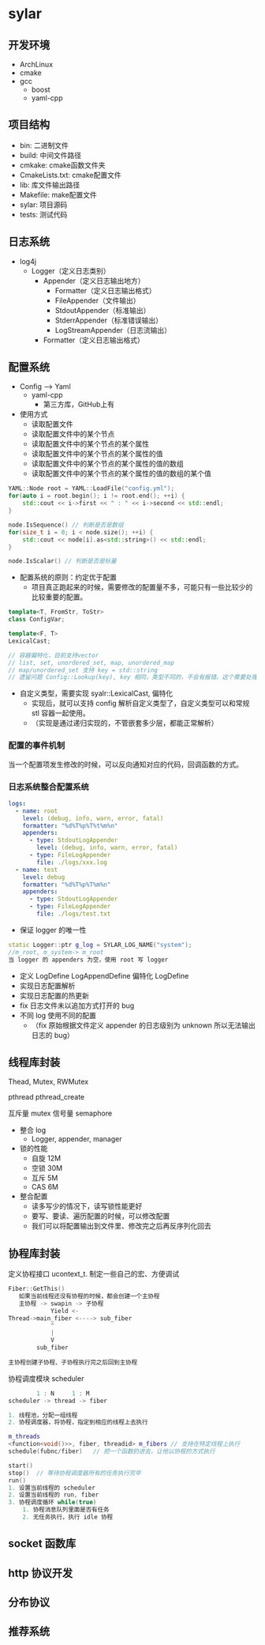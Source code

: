 # sylar

## 开发环境

* ArchLinux
* cmake
* gcc
    * boost
    * yaml-cpp

## 项目结构

* bin: 二进制文件
* build: 中间文件路径
* cmkake: cmake函数文件夹
* CmakeLists.txt: cmake配置文件
* lib: 库文件输出路径
* Makefile: make配置文件
* sylar: 项目源码
* tests: 测试代码

## 日志系统

- log4j
    - Logger（定义日志类别）
        - Appender（定义日志输出地方）
            - Formatter（定义日志输出格式）
            - FileAppender（文件输出）
            - StdoutAppender（标准输出）
            - StderrAppender（标准错误输出）
            - LogStreamAppender（日志流输出）
        - Formatter（定义日志输出格式）

## 配置系统

* Config --> Yaml
    * yaml-cpp
        * 第三方库，GitHub上有
* 使用方式
    * 读取配置文件
    * 读取配置文件中的某个节点
    * 读取配置文件中的某个节点的某个属性
    * 读取配置文件中的某个节点的某个属性的值
    * 读取配置文件中的某个节点的某个属性的值的数组
    * 读取配置文件中的某个节点的某个属性的值的数组的某个值

```c++
YAML::Node root = YAML::LoadFile("config.yml");
for(auto i = root.begin(); i != root.end(); ++i) {
    std::cout << i->first << " : " << i->second << std::endl;
}

node.IsSequence() // 判断是否是数组
for(size_t i = 0; i < node.size(); ++i) {
    std::cout << node[i].as<std::string>() << std::endl;
}

node.IsScalar() // 判断是否是标量
```

- 配置系统的原则：约定优于配置
    - 项目真正跑起来的时候，需要修改的配置量不多，可能只有一些比较少的比较重要的配置。

```c++
template<T, FromStr, ToStr>
class ConfigVar;

template<F, T>
LexicalCast;

// 容器偏特化，目前支持vector
// list, set, unordered_set, map, unordered_map
// map/unordered_set 支持 key = std::string
// 遗留问题 Config::Lookup(key), key 相同，类型不同的，不会有报错。这个需要处理一下。
```

- 自定义类型，需要实现 syalr::LexicalCast, 偏特化
    - 实现后，就可以支持 config 解析自定义类型了，自定义类型可以和常规 stl 容器一起使用。
    - （实现是通过递归实现的，不管嵌套多少层，都能正常解析）

### 配置的事件机制

当一个配置项发生修改的时候，可以反向通知对应的代码，回调函数的方式。

### 日志系统整合配置系统

```yaml
logs:
  - name: root
    level: (debug, info, warn, error, fatal)
    formatter: "%d%T%p%T%t%m%n"
    appenders:
      - type: StdoutLogAppender
        level: (debug, info, warn, error, fatal)
      - type: FileLogAppender
        file: ./logs/xxx.log
  - name: test
    level: debug
    formatter: "%d%T%p%T%m%n"
    appenders:
      - type: StdoutLogAppender
      - type: FileLogAppender
        file: ./logs/test.txt
```

- 保证 logger 的唯一性

```c++
static Logger::ptr g_log = SYLAR_LOG_NAME("system");
//m_root, m_system-> m_root
当 logger 的 appenders 为空，使用 root 写 logger
```

- 定义 LogDefine LogAppendDefine 偏特化 LogDefine
- 实现日志配置解析
- 实现日志配置的热更新
- fix 日志文件未以追加方式打开的 bug
- 不同 log 使用不同的配置
    - （fix 原始根据文件定义 appender 的日志级别为 unknown 所以无法输出日志的 bug）

## 线程库封装

Thead, Mutex, RWMutex

pthread pthread_create

互斥量 mutex
信号量 semaphore

- 整合 log
    - Logger, appender, manager
- 锁的性能
    - 自旋 12M
    - 空锁 30M
    - 互斥 5M
    - CAS 6M
- 整合配置
    - 读多写少的情况下，读写锁性能更好
    - 要写、要读、遍历配置的时候，可以修改配置
    - 我们可以将配置输出到文件里、修改完之后再反序列化回去

## 协程库封装

定义协程接口
ucontext_t.
制定一些自己的宏、方便调试

```c++
Fiber::GetThis()
   如果当前线程还没有协程的时候，都会创建一个主协程
   主协程 -> swapin -> 子协程
            Yield <-
Thread->main_fiber <----> sub_fiber
            ^
            |
            V
        sub_fiber
        
主协程创建子协程、子协程执行完之后回到主协程
```

协程调度模块 scheduler

```c++
        1 : N     1 : M
scheduler -> thread -> fiber

1. 线程池，分配一组线程
2. 协程调度器，将协程，指定到相应的线程上去执行

m_threads
<function<void()>>, fiber, threadid> m_fibers // 支持在特定线程上执行
schedule(fubnc/fiber)   // 把一个函数扔进去，让他以协程的方式执行

start()
stop()  // 等待协程调度器所有的任务执行完毕
run()
1. 设置当前线程的 scheduler
2. 设置当前线程的 run, fiber
3. 协程调度循环 while(true)
    1. 协程消息队列里面是否有任务
    2. 无任务执行，执行 idle 协程
```

## socket 函数库

## http 协议开发

## 分布协议

## 推荐系统
